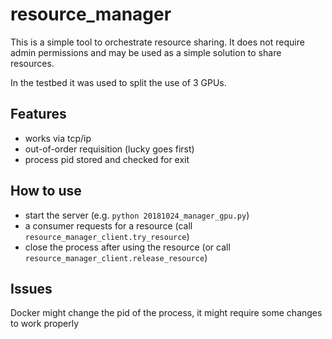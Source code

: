 # resource_manager

This is a simple tool to orchestrate resource sharing. It does not require admin permissions and may be used as a simple solution to share resources.

In the testbed it was used to split the use of 3 GPUs.

## Features
- works via tcp/ip
- out-of-order requisition (lucky goes first)
- process pid stored and checked for exit

## How to use
- start the server (e.g. `python 20181024_manager_gpu.py`)
- a consumer requests for a resource (call `resource_manager_client.try_resource`)
- close the process after using the resource (or call `resource_manager_client.release_resource`)

## Issues

Docker might change the pid of the process, it might require some changes to work properly
